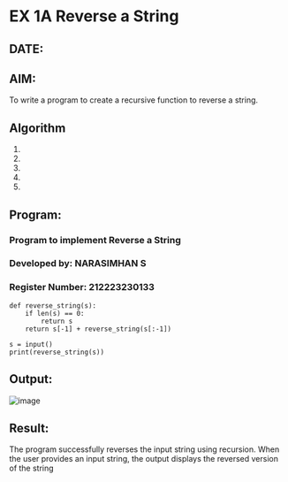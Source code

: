# EX 1A Reverse a String
## DATE:
## AIM:
To write a program to create a recursive function to reverse a string.

## Algorithm
1. 
2. 
3. 
4.  
5.   

## Program:
### Program to implement Reverse a String
### Developed by: NARASIMHAN S
### Register Number: 212223230133 
```
def reverse_string(s):
    if len(s) == 0:
        return s
    return s[-1] + reverse_string(s[:-1])

s = input() 
print(reverse_string(s))
```

## Output:
![image](https://github.com/user-attachments/assets/cd044439-4c1d-402a-a6cd-e53d7b0657c8)


## Result:
The program successfully reverses the input string using recursion. When the user provides an input string, the output displays the reversed version of the string

